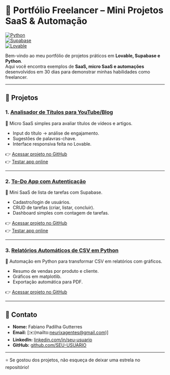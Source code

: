 # 🚀 Portfólio Freelancer – Mini Projetos SaaS & Automação  

[![Python](https://img.shields.io/badge/Python-3.x-blue?logo=python)](https://www.python.org/)  
[![Supabase](https://img.shields.io/badge/Supabase-Auth%20%26%20DB-green?logo=supabase)](https://supabase.com/)  
[![Lovable](https://img.shields.io/badge/Lovable-NoCode%20Apps-purple)](https://lovable.dev/)  

Bem-vindo ao meu portfólio de projetos práticos em **Lovable, Supabase e Python**.  
Aqui você encontra exemplos de **SaaS, micro SaaS e automações** desenvolvidos em 30 dias para demonstrar minhas habilidades como freelancer.  

---

## 📌 Projetos  

### 1. [Analisador de Títulos para YouTube/Blog](./analisador-titulos/README.md)  
🔹 Micro SaaS simples para avaliar títulos de vídeos e artigos.  
- Input do título → análise de engajamento.  
- Sugestões de palavras-chave.  
- Interface responsiva feita no Lovable.  

👉 [Acessar projeto no GitHub](./analisador-titulos/)  
👉 [Testar app online](https://analisador-titulos.lovable.app)  

---

### 2. [To-Do App com Autenticação](./todo-app/README.md)  
🔹 Mini SaaS de lista de tarefas com Supabase.  
- Cadastro/login de usuários.  
- CRUD de tarefas (criar, listar, concluir).  
- Dashboard simples com contagem de tarefas.  

👉 [Acessar projeto no GitHub](./todo-app/)  
👉 [Testar app online](https://SEU-LINK-DO-APP-LOVABLE)  

---

### 3. [Relatórios Automáticos de CSV em Python](./relatorios-csv/README.md)  
🔹 Automação em Python para transformar CSV em relatórios com gráficos.  
- Resumo de vendas por produto e cliente.  
- Gráficos em matplotlib.  
- Exportação automática para PDF.  

👉 [Acessar projeto no GitHub](./relatorios-csv/)  

---

## 📩 Contato  

- **Nome:** Fabiano Padilha Gutterres  
- **Email:** [✉️(mailto:neurixagentes@gmail.com)]  
- **LinkedIn:** [linkedin.com/in/seu-usuario](https://linkedin.com/in/seu-usuario)  
- **GitHub:** [github.com/SEU-USUARIO](https://github.com/SEU-USUARIO)  

---

⭐ Se gostou dos projetos, não esqueça de deixar uma estrela no repositório!
